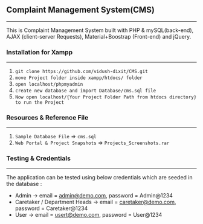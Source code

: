 ## Complaint Management System(CMS)
-------------------------------------------

This is Complaint Management System built with PHP & mySQL(back-end), AJAX (client-server Requests), Material+Boostrap (Front-end) and jQuery.

### Installation for Xampp
----------------
01. `git clone https://github.com/vidush-dixit/CMS.git`
02. `move Project folder inside xampp/htdocs/ folder`
03. `open localhost/phpmyadmin`
04. `create new database and import Database/cms.sql file`
05. `Now open localhost/{Your Project Folder Path from htdocs directory} to run the Project`

### Resources & Reference File
------------------------------
01. `Sample Database File` => `cms.sql`
02. `Web Portal & Project Snapshots` => `Projects_Screenshots.rar`

### Testing & Credentials
-------------------------
The application can be tested using below credentials which are seeded in the database :

-   Admin 			 -> email = admin@demo.com, password = Admin@1234
-   Caretaker / Department Heads -> email = caretaker@demo.com, password = Caretaker@1234
-   User 			 -> email = usert@demo.com, password = User@1234
